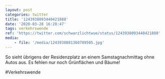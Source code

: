 ```yaml
---
layout: post
categories: twitter
title: '1243938093440421888'
date: '2020-03-28 16:28:47'
tags: verkehrswende
ref: 'https://twitter.com/schwarzlichtwue/status/1243938093440421888'
media:
    - file: '/media/1243938081360789505.jpg'
---
```

So sieht übrigens der Residenzplatz an einem Samstagnachmittag ohne Autos aus. Es fehlen nur noch Grünflächen und Bäume!

#Verkehrswende  